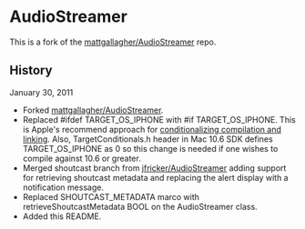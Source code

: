 AudioStreamer
=============

This is a fork of the [mattgallagher/AudioStreamer](https://github.com/mattgallagher/AudioStreamer) repo.

History
-------

January 30, 2011

  * Forked [mattgallagher/AudioStreamer](https://github.com/mattgallagher/AudioStreamer).
  * Replaced #ifdef TARGET_OS_IPHONE with #if TARGET_OS_IPHONE. This is Apple's recommend approach for [conditionalizing compilation and linking](http://developer.apple.com/library/ios/#documentation/Xcode/Conceptual/iphone_development/115-Configuring_Applications/configuring_applications.html#//apple_ref/doc/uid/TP40007959-CH19-SW3). Also, TargetConditionals.h header in Mac 10.6 SDK defines TARGET_OS_IPHONE as 0 so this change is needed if one wishes to compile against 10.6 or greater.
  * Merged shoutcast branch from [jfricker/AudioStreamer](https://github.com/jfricker/AudioStreamer) adding support for retrieving shoutcast metadata and replacing the alert display with a notification message.
  * Replaced SHOUTCAST_METADATA marco with retrieveShoutcastMetadata BOOL on the AudioStreamer class.
  * Added this README.